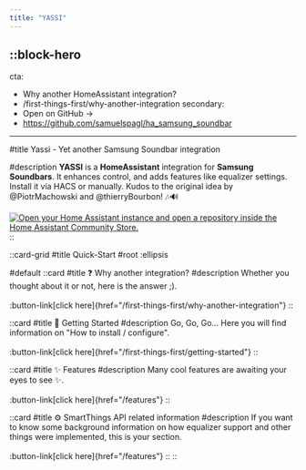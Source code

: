 ```yaml
---
title: "YASSI"
---
```

::block-hero
---
cta:
  - Why another HomeAssistant integration?
  - /first-things-first/why-another-integration
secondary:
  - Open on GitHub →
  - https://github.com/samuelspagl/ha_samsung_soundbar
---

#title
Yassi - Yet another Samsung Soundbar integration

#description
**YASSI** is a **HomeAssistant** integration for **Samsung Soundbars**. It enhances control, and adds features like equalizer settings. Install it via HACS or manually. Kudos to the original idea by @PiotrMachowski and @thierryBourbon! 🎶🔊

[![Open your Home Assistant instance and open a repository inside the Home Assistant Community Store.](https://my.home-assistant.io/badges/hacs_repository.svg)](https://my.home-assistant.io/redirect/hacs_repository/?owner=samuelspagl&repository=ha_samsung_soundbar&category=integration)
::

::card-grid
#title
Quick-Start
#root
:ellipsis

#default
  ::card
  #title
  ❓ Why another integration?
  #description
  Whether you thought about it or not, here is the answer ;).
  <br>
  <br>
  :button-link[click here]{href="/first-things-first/why-another-integration"}
  ::

  ::card
  #title
  🚀 Getting Started
  #description
  Go, Go, Go... Here you will find information on "How to install / configure".
  <br>
  <br>
  :button-link[click here]{href="/first-things-first/getting-started"}
  ::

  ::card
  #title
  ✨ Features
  #description
  Many cool features are awaiting your eyes to see ✨.
  <br>
  <br>
  :button-link[click here]{href="/features"}
  ::

  ::card
  #title
  ⚙️ SmartThings API related information
  #description
  If you want to know some background information on how equalizer support and
  other things were implemented, this is your section.
  <br>
  <br>
  :button-link[click here]{href="/features"}
  ::
::